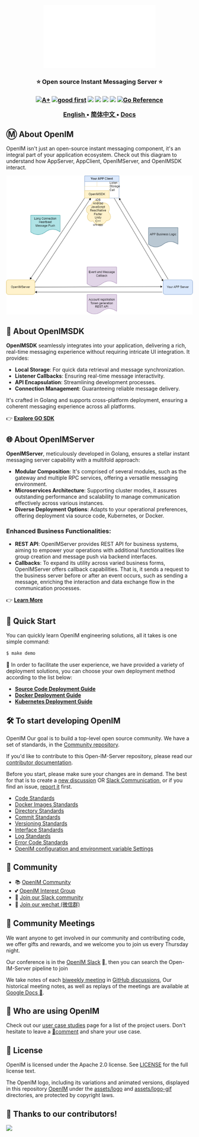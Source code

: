 <p align="center">
    <a href="https://www.openim.online">
        <img src="./assets/logo-gif/openim-logo.gif" width="60%" height="30%"/>
    </a>
</p>

<h3 align="center" style="border-bottom: none">
    ⭐️  Open source Instant Messaging Server ⭐️ <br>
<h3>


<p align=center>
<a href="https://goreportcard.com/report/github.com/openimsdk/open-im-server"><img src="https://goreportcard.com/badge/github.com/openimsdk/open-im-server" alt="A+"></a>
<a href="https://github.com/openimsdk/open-im-server/issues?q=is%3Aissue+is%3Aopen+sort%3Aupdated-desc+label%3A%22good+first+issue%22"><img src="https://img.shields.io/github/issues/openimsdk/open-im-server/good%20first%20issue?logo=%22github%22" alt="good first"></a>
<a href="https://github.com/openimsdk/open-im-server"><img src="https://img.shields.io/github/stars/openimsdk/open-im-server.svg?style=flat&logo=github&colorB=deeppink&label=stars"></a>
<a href="https://join.slack.com/t/openimsdk/shared_invite/zt-22720d66b-o_FvKxMTGXtcnnnHiMqe9Q"><img src="https://img.shields.io/badge/Slack-300%2B-blueviolet?logo=slack&amp;logoColor=white"></a>
<a href="https://github.com/openimsdk/open-im-server/blob/main/LICENSE"><img src="https://img.shields.io/badge/license-Apache--2.0-green"></a>
<a href="https://golang.org/"><img src="https://img.shields.io/badge/Language-Go-blue.svg"></a>
<a href="https://pkg.go.dev/github.com/openimsdk/open-im-server/v3"><img src="https://pkg.go.dev/badge/github.com/openimsdk/open-im-server/v3.svg" alt="Go Reference"></a>
</p>

</p>

<p align="center">
    <a href="./README.md"><b> English </b></a> •
    <a href="./README-zh_CN.md"><b> 简体中文 </b></a> •
<a href="https://www.openim.online/en"><b> Docs </b></a>
</p>

</p>

## Ⓜ️ About OpenIM

OpenIM isn't just an open-source instant messaging component, it's an integral part of your application ecosystem. Check out this diagram to understand how AppServer, AppClient, OpenIMServer, and OpenIMSDK interact.

![App-OpenIM Relationship](./docs/images/oepnim-design.png)

## 🚀 About OpenIMSDK

**OpenIMSDK** seamlessly integrates into your application, delivering a rich, real-time messaging experience without requiring intricate UI integration. It provides:

+ **Local Storage**: For quick data retrieval and message synchronization.
+ **Listener Callbacks**: Ensuring real-time message interactivity.
+ **API Encapsulation**: Streamlining development processes.
+ **Connection Management**: Guaranteeing reliable message delivery.

It's crafted in Golang and supports cross-platform deployment, ensuring a coherent messaging experience across all platforms.

👉 **[Explore GO SDK](https://github.com/openimsdk/openim-sdk-core)**

## 🌐 About OpenIMServer

**OpenIMServer**, meticulously developed in Golang, ensures a stellar instant messaging server capability with a multifold approach:

+ **Modular Composition**: It's comprised of several modules, such as the gateway and multiple RPC services, offering a versatile messaging environment.
+ **Microservices Architecture**: Supporting cluster modes, it assures outstanding performance and scalability to manage communication effectively across various instances.
+ **Diverse Deployment Options**: Adapts to your operational preferences, offering deployment via source code, Kubernetes, or Docker.

### Enhanced Business Functionalities:

+ **REST API**: OpenIMServer provides REST API for business systems, aiming to empower your operations with additional functionalities like group creation and message push via backend interfaces.
+ **Callbacks**: To expand its utility across varied business forms, OpenIMServer offers callback capabilities. That is, it sends a request to the business server before or after an event occurs, such as sending a message, enriching the interaction and data exchange flow in the communication processes.

👉 **[Learn More](https://doc.rentsoft.cn/guides/introduction/product)**

<!--

## :star2: Why OpenIM

**🔍 Function screenshot display**

<div align="center">

|            💻🔄📱 Multi Terminal Synchronization 🔄🖥️             |                  📅⚡ Efficient Meetings 🚀💼      |
| :----------------------------------------------------------: | :---------------------------------------------------------: |
| ![multiple-message](./assets/demo/multi-terminal-synchronization.png) | ![efficient-meetings](./assets/demo/efficient-meetings.png) |
|             📲🔄 **One-to-one and Group Chats** 👥🗣️             |        🎁💻 **Special Features - Custom Messages** ✉️🎨|
|         ![group-chat](./assets/demo/group-chat.png)          |   ![special-function](./assets/demo/special-function.png)      |

</div>

**OpenIM** offers a powerful and reliable instant messaging platform, ensuring versatile communication across multiple platforms with the following key features:

✅ **Versatile Messaging:** Support for text, images, emojis, voice, video, and more, alongside one-on-one and multi-person audio/video calls.

✅ **Robust Chat Capabilities:** Including roles (application administrator, group owner, etc.) and features like muting, group announcements, and dynamic message loading.

✅ **Unique Interaction Features:** Offering read-and-burn private chats and a message editing function to broaden social scenarios.

✅ **Open Source:** The code of OpenIM is open source and aims to build a leading global IM open source community. [GitHub Repository](https://github.com/OpenIMSDK)

✅ **Extensibility:** Implemented in Golang, OpenIM introduces an "everything is a message" communication model, simplifying custom messages and feature extension.

✅ **High Performance:** Supports a hierarchical governance architecture tested and abstracts the storage model of various message types.

✅ **Full Platform Support:** Native support for iOS, Android, Flutter, uni-app, ReactNative, Electron, and Web.

-->


## :rocket: Quick Start

You can quickly learn OpenIM engineering solutions, all it takes is one simple command:

```bash
$ make demo
```

🤲 In order to facilitate the user experience, we have provided a variety of deployment solutions, you can choose your own deployment method according to the list below:

<!--
<details> <summary>Deploying with Docker Compose</summary>

It is recommended to use Docker Compose for deployment, which can easily and quickly deploy the entire OpenIM service on a single node

+ [https://github.com/openimsdk/openim-docker](https://github.com/openimsdk/openim-docker)


> **Note**
>
> If you don't know OpenIM's versioning policy, 📚Read our release policy: https://github.com/openimsdk/open-im-server/blob/main/docs/conversions/version.md


</details> 

<details>  <summary>Compile from Source</summary>


Ur need `Go 1.20` or higher version, and `make`.


```bash
go version && make --version || echo "Error: One of the commands failed."
```

Version Details: https://github.com/openimsdk/open-im-server/blob/main/docs/conversions/version.md

You can get the version number from the command below or from [github releases](https://github.com/openimsdk/open-im-server/tags).

```bash
$ curl --silent "https://api.github.com/repos/openimsdk/open-im-server/releases" | jq -r '.[].tag_name'
```

We have our own version management policy, if you are interested in our version management, I recommend reading [📚 OpenIM Version](https://github.com/openimsdk/open-im-server/blob/main/docs/conversions/version.md), We recommend using stable versions such as `v3.3.0` and `v3.2.0` whenever possible. `v3.1.1-alpha.3` as well as `v3.3.0-beta.0` and `v3.2.0-rc.0` are pre-release or beta versions and are not recommended.

Set `OPENIM_VERSION` environment variables for the latest `OPENIM_VERSION` number, or replace the `OPENIM_VERSION` for you to install the OpenIM-Server `OPENIM_VERSION`:

```bash
$ OPENIM_VERSION=`curl -s https://api.github.com/repos/openimsdk/open-im-server/releases/latest | grep -oE '"tag_name": "[^"]+"' | head -n1 | cut -d'"' -f4`
# OPENIM_VERSION=v3.3.0
```

Deploy basic components at the click of a command:

```bash
# install openim dependency
$ git clone https://github.com/openimsdk/open-im-server openim/openim-server && export openim=$(pwd)/openim/openim-server && cd $openim/openim-server && git checkout $OPENIM_VERSION
$ make init && docker compose up -d && make start && make check
```

> `make help` to help you see the instructions supported by OpenIM.


You can use the `make help-all` see OpenIM in action.

</details>

<details>  <summary>Component Configuration Instructions</summary>

Read: Configuration center document：https://github.com/openimsdk/open-im-server/blob/main/docs/contrib/environment.md

</details>


<details>  <summary>Deployed with kubernetes</summary>

+ https://github.com/openimsdk/open-im-server/blob/main/deployments/README.md

</details> 
-->

+ **[Source Code Deployment Guide](https://doc.rentsoft.cn/guides/gettingStarted/imSourceCodeDeployment)**
+ **[Docker Deployment Guide](https://doc.rentsoft.cn/guides/gettingStarted/dockerCompose)**
+ **[Kubernetes Deployment Guide](https://github.com/openimsdk/open-im-server/tree/main/deployments)**

<!-- 
## :link: OpenIM and your application

OpenIM isn't just an open-source instant messaging component, it's an integral part of your application ecosystem. Check out this diagram to understand how AppServer, AppClient, OpenIMServer, and OpenIMSDK interact.

![App-OpenIM Relationship](./docs/images/oepnim-design.png)

## :building_construction: Overall Architecture

Delve into the heart of Open-IM-Server's functionality with our architecture diagram.

![Overall Architecture](./docs/images/Architecture.jpg) -->

## :hammer_and_wrench: To start developing OpenIM

OpenIM Our goal is to build a top-level open source community. We have a set of standards, in the [Community repository](https://github.com/OpenIMSDK/community).

If you'd like to contribute to this Open-IM-Server repository, please read our [contributor documentation](https://github.com/openimsdk/open-im-server/blob/main/CONTRIBUTING.md).

Before you start, please make sure your changes are in demand. The best for that is to create a [new discussion](https://github.com/openimsdk/open-im-server/discussions/new/choose) OR [Slack Communication](https://join.slack.com/t/openimsdk/shared_invite/zt-22720d66b-o_FvKxMTGXtcnnnHiMqe9Q), or if you find an issue, [report it](https://github.com/openimsdk/open-im-server/issues/new/choose) first.

- [Code Standards](https://github.com/openimsdk/open-im-server/blob/main/docs/conversions/go_code.md)
- [Docker Images Standards](https://github.com/openimsdk/open-im-server/blob/main/docs/conversions/images.md)
- [Directory Standards](https://github.com/openimsdk/open-im-server/blob/main/docs/conversions/directory.md)
- [Commit Standards](https://github.com/openimsdk/open-im-server/blob/main/docs/conversions/commit.md)
- [Versioning Standards](https://github.com/openimsdk/open-im-server/blob/main/docs/conversions/version.md)
- [Interface Standards](https://github.com/openimsdk/open-im-server/blob/main/docs/conversions/api.md)
- [Log Standards](https://github.com/openimsdk/open-im-server/blob/main/docs/conversions/logging.md)
- [Error Code Standards](https://github.com/openimsdk/open-im-server/blob/main/docs/conversions/error_code.md)
- [OpenIM configuration and environment variable Settings](https://github.com/openimsdk/open-im-server/blob/main/docs/contrib/environment.md)


## :busts_in_silhouette: Community

+ 📚 [OpenIM Community](https://github.com/OpenIMSDK/community)
+ 💕 [OpenIM Interest Group](https://github.com/Openim-sigs)
+ 🚀 [Join our Slack community](https://join.slack.com/t/openimsdk/shared_invite/zt-22720d66b-o_FvKxMTGXtcnnnHiMqe9Q)
+ :eyes: [Join our wechat (微信群)](https://openim-1253691595.cos.ap-nanjing.myqcloud.com/WechatIMG20.jpeg)

## :calendar: Community Meetings

We want anyone to get involved in our community and contributing code, we offer gifts and rewards, and we welcome you to join us every Thursday night.

Our conference is in the [OpenIM Slack](https://join.slack.com/t/openimsdk/shared_invite/zt-22720d66b-o_FvKxMTGXtcnnnHiMqe9Q) 🎯, then you can search the Open-IM-Server pipeline to join

We take notes of each [biweekly meeting](https://github.com/orgs/OpenIMSDK/discussions/categories/meeting) in [GitHub discussions](https://github.com/openimsdk/open-im-server/discussions/categories/meeting), Our historical meeting notes, as well as replays of the meetings are available at [Google Docs :bookmark_tabs:](https://docs.google.com/document/d/1nx8MDpuG74NASx081JcCpxPgDITNTpIIos0DS6Vr9GU/edit?usp=sharing).

## :eyes: Who are using OpenIM

Check out our [user case studies](https://github.com/OpenIMSDK/community/blob/main/ADOPTERS.md) page for a list of the project users. Don't hesitate to leave a [📝comment](https://github.com/openimsdk/open-im-server/issues/379) and share your use case.

## :page_facing_up: License

OpenIM is licensed under the Apache 2.0 license. See [LICENSE](https://github.com/openimsdk/open-im-server/tree/main/LICENSE) for the full license text.

The OpenIM logo, including its variations and animated versions, displayed in this repository [OpenIM](https://github.com/openimsdk/open-im-server) under the [assets/logo](./assets/logo) and [assets/logo-gif](assets/logo-gif) directories, are protected by copyright laws.

## 🔮 Thanks to our contributors!

<a href="https://github.com/openimsdk/open-im-server/graphs/contributors">
  <img src="https://contrib.rocks/image?repo=openimsdk/open-im-server" />
</a>
